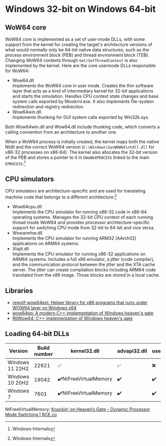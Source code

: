 # Windows 32-bit on Windows 64-bit
## WoW64 core
WoW64 core is implemented as a set of user-mode DLLs, with some support from the kernel for creating the target's architecture versions of what would normally only be 64-bit native data structures, such as the process environment block (PEB) and thread environment block (TEB). Changing WoW64 contexts through `Get/SetThreadContext` is also implemented by the kernel. Here are the core usermode DLLs responsible for WoW64:
- Wow64.dll  
  Implements the WoW64 core in user mode. Creates the thin software layer that acts as a kind of intermediary kernel for 32-bit applications and starts the simulation. Handles CPU context state changes and base system calls exported by Ntoskrnl.exe. It also implements file-system redirection and registry redirection.
- Wow64win.dll  
  Implements thunking for GUI system calls exported by Win32k.sys.
  
Both Wow64win.dll and Wow64.dll include thunking code, which converts a calling convention from an architecture to another one.

When a WoW64 process is initially created, the kernel maps both the native Ntdll and the correct WoW64 version (`C:\Windows\SysWOW64\ntdll.dll` for x86-32 processes on x86-64). The kernel also allocates the 32-bit version of the PEB and stores a pointer to it in `EWoW64PROCESS` linked to the main `EPROCESS`.[^winter]

## CPU simulators
CPU simulators are architecture-specific and are used for translating machine code that belongs to a different architecture:[^winter]
- Wow64cpu.dll  
  Implements the CPU simulator for running x86-32 code in x86-64 operating systems. Manages the 32-bit CPU context of each running thread inside WoW64 and provides processor architecture-specific support for switching CPU mode from 32-bit to 64-bit and vice versa.
- Wowarmhw.dll  
  Implements the CPU simulator for running ARM32 (AArch32) applications on ARM64 systems.
- Xtajit.dll  
  Implements the CPU emulator for running x86-32 applications on ARM64 systems. Includes a full x86 emulator, a jitter (code compiler), and the communication protocol between the jitter and the XTA cache server. The jitter can create compilation blocks including ARM64 code translated from the x86 image. Those blocks are stored in a local cache.

## Libraries
- [rewolf-wow64ext: Helper library for x86 programs that runs under WOW64 layer on Windows x64](https://github.com/rwfpl/rewolf-wow64ext)
- [wow64pp: A modern C++ implementation of Windows heaven's gate](https://github.com/JustasMasiulis/wow64pp)
- [RtlWow64: C++ implementation of Windows heaven's gate](https://github.com/bb107/RtlWow64)

## Loading 64-bit DLLs
Version | Build number | kernel32.dll | advapi32.dll | user32.dll | gdi32.dll | shlwapi.dll
--- | --- | --- | --- | --- | --- | ---
Windows 11 22H2 | 22621 | ✅ | ✅ | ❌ | ❌ | ✅
Windows 10 20H2 | 19042 | ✔️NtFreeVirtualMemory | ✔️ | ✔️ | ✔️ | ✔️
Windows 7 | 7601 | ✔️NtFreeVirtualMemory | ✔️ | ✔️ | ✔️ | ✔️

NtFreeVirtualMemory: [Knockin’ on Heaven’s Gate – Dynamic Processor Mode Switching | RCE.co](http://rce.co/knockin-on-heavens-gate-dynamic-processor-mode-switching/#Issue_3_Loading_Kernel32dll_8211_Understanding_The_Constraints_and_Protections)

[^winter]: Windows Internals